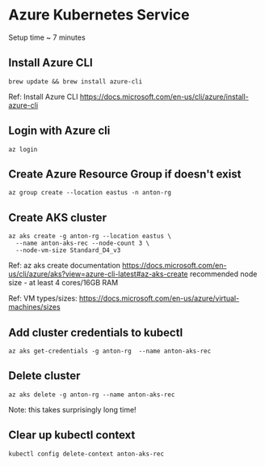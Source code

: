 # Azure Kubernetes Service

Setup time ~ 7 minutes

## Install Azure CLI

```
brew update && brew install azure-cli
```
Ref: Install Azure CLI https://docs.microsoft.com/en-us/cli/azure/install-azure-cli 

## Login with Azure cli
```
az login
```
## Create Azure Resource Group if doesn't exist
```
az group create --location eastus -n anton-rg
```
## Create AKS cluster
```
az aks create -g anton-rg --location eastus \
  --name anton-aks-rec --node-count 3 \
  --node-vm-size Standard_D4_v3
```
Ref: az aks create documentation https://docs.microsoft.com/en-us/cli/azure/aks?view=azure-cli-latest#az-aks-create recommended node size - at least 4 cores/16GB RAM

Ref: VM types/sizes: https://docs.microsoft.com/en-us/azure/virtual-machines/sizes

## Add cluster credentials to kubectl
```
az aks get-credentials -g anton-rg  --name anton-aks-rec
```
## Delete cluster
```
az aks delete -g anton-rg --name anton-aks-rec
```
Note: this takes surprisingly long time!
## Clear up kubectl context
```
kubectl config delete-context anton-aks-rec
```
